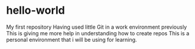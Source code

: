# hello-world
My first repository
Having used little Git in a work environment previously
This is giving me more help in understanding how to create repos
This is a personal environment that i will be using for learning.
